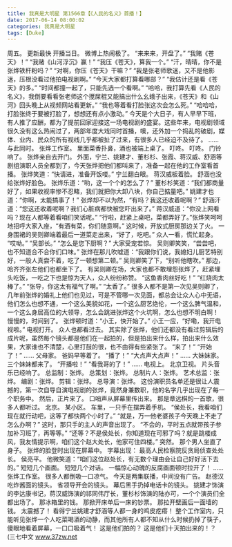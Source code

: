```yaml
---
title: 我真是大明星 第1566章【《人民的名义》首播！】
date: 2017-06-14 08:00:02
categories: 我真是大明星
tags: [Duke]
---
```


周五。 更新最快
开播当日。
微博上热闹极了。
“来来来，开盘了。”
“我赌《苍天》！”
“我赌《山河浮沉》赢！”
“我压《苍天》，算我一个。”
“汗，晴晴，你不是张烨铁杆粉吗？”
“对啊，你压《苍天》干嘛？”
“我是张老师歌迷，又不是他影迷，压根没看过他拍电视剧啊。”
“今天大家都打算看哪部？”
“我估计还是看《苍天》的多。”
“时间都撞一起了，只能先选一个看啊。”
“哈哈，我打算先看《人民的名义》，我倒要看看张老师这个搅屎棍又能搞出什么幺蛾子出来，《苍天》和《山河》回头晚上从视频网站看更新。”
“我也等着看打脸张这次会怎么死。”
“哈哈哈，打脸张终于要被打脸了，想想还有点小激动。”
今天是个大日子，有人早早下班，有人推了应酬，都为了提前回家迎接这一场电视剧的盛宴。这些年来，电视剧领域很久没有这么热闹过了，两部年度大戏同时首播，噢，还外加一个捣乱的破剧，媒体、业内、民众的所有视线几乎都被扯了过来，有很多人已经迫不及待了。
……
与此同时。
张烨工作室。
里面菜香扑鼻，酒也被端上桌了。
叮咚。
叮咚。
门铃响了。
张烨亲自去开门。
外面，宁兰、姚建才、董杉杉、张霞、蒋汉威、舒涵等剧组演职人员全都到了，今天张烨把他们都叫来了，准备一起在他的工作室看首播。
张烨笑道：“快请进，准备开饭喽。”
宁兰翻白眼。
蒋汉威板着脸。
舒涵也没给张烨好脸色。
张烨乐道：“哟，这一个个的怎么了？”
董杉杉笑道：“我们都商量好了，如果收视率惨不忍睹，我们就把你大卸八块，你自己掂量吧。”
姚建才也道：“你啊，太能搞事了！”
张烨却不以为然，“有吗？我这还收着呢啊？”
舒涵汗道：“您这还收着呢啊？我们心脏病都快被您吓出来了。”
蒋汉威道：“你没上网看吗？现在人都等着看咱们笑话呢。”
“行啦，赶紧上桌吧，菜都弄好了。”张烨笑呵呵地招呼大家入座，“有酒有菜，你们随意啊。”
这时候，开放式厨房那边关了火。
一身围裙的吴则卿端着最后一道菜走出来，“好了，吃吧。”
众人一看，慌忙起身。
“哎呦。”
“吴部长。”
“怎么是您下厨啊？”
大家受宠若惊。
吴则卿笑笑，“尝尝吧，也不知道合不合你们口味。”
张烨在那儿吹嘘道：“我跟你们说，我媳妇儿厨艺特别好，一般人真尝不着，吃了一顿想第二顿。”
吴则卿笑了下，“别听他瞎吹。”
那边，哈齐齐张左他们也都坐下了。
有吴则卿在场，大家也都不敢埋怨张烨了，赶紧埋头吃饭，一吃之下也是惊为天人，众人纷纷称赞。
“这鱼香肉丝好吃！”
“红烧肉太棒了。”
“张导，你这太有福气了啊。”
“太香了。”
很多人都不是第一次见吴则卿了，几年前张烨的婚礼上他们也见过，可是不管哪一次见面，都总会让众人心中无语，他们怎么也想不通，一个这么美貌如花，一个这么厨艺绝伦，一个这么脾气温和，一个这么身居高位的大领导，怎么会跳进张烨这个火坑啊，怎么也想不明白啊！
慢慢的，时间到了。
张烨顿时道：“小王，快开始了。”
小王一应，“好嘞，我开电视啦。”
电视打开。
众人也都看过去。
其实除了张烨，他们还都没有看过剪辑后的成片呢，虽然每个镜头都是他们在一起拍的，但是拍出来什么样，拍出来什么效果，大家谁也不清楚，心里打鼓的很，也不由得有些紧张了。
“来了！”
“开始了！”
……
父母家。
爸妈早等着了。
“播了！”
“大点声大点声！”
……
大妹妹家。
三个妹妹都来了。
“开播啦！”
“看我哥的了！”
……
电视上。
北京卫视。
片头音乐已经响了。
总监制：张烨。
总策划：张烨。
总制片人：张烨。
艺术总监：张烨。
编剧：张烨。
剪辑：张烨。
总导演：张烨。
这份演职员名单还是很让人震撼的，第一次自导自演电视剧的张烨，竟然身兼数职，他的名字几乎出现在了每一个职务中。
然后，正片来了。
口哨声从屏幕里传出来。
那是章远棋的一首歌，很多人都听过。
北京。
某小区。
车里，一只手在摆弄着手机。
“侯处长，我看咱们现在就行动吧，这等了都快两个小时了。”
“就是，万一他老婆孩子今天晚上不走了怎么办啊？”
这时，那只手的主人的声音出现了。
“不会的，平时五点就带孩子参加补习班了，再等等。”
“还等？不是侯处长，你知道现在可邪了吗？就是跳楼成风，我友情提示啊，咱们这个赵大处长，他家可住四楼。”
突然。
那个男人坐直了身子。
张烨的脸登时出现在屏幕中。
字幕出现：
最高人民检察院反贪局侦查处处长。
侯亮平。
他微笑道：“咱们这位赵处长，有无数个理由会让自己好好活下去的。”
短短几个画面。
短短几个对话。
一幅惊心动魄的反腐画面顿时拉开了！
……
张烨工作室。
很多人都倒吸一口凉气。
今天是两集联播，中间没有广告。
赵德汉吃炸酱面的镜头。
省领导开会的镜头。
幕后黑手扔掉电话卡的镜头。
姚建才饰演的李达康书记，蒋汉威饰演的祁同伟厅长，董杉杉饰演的陆亦可，一个个演员们全都出场了。
那冰箱里的钱。
那掀开床单后一床的钞票。
那拉开壁画后一面墙的钱。
太震撼了！
看得宁兰姚建才舒涵等人都一身的鸡皮疙瘩！
整个工作室内，只能听见张烨一个人吃菜喝酒的动静，而其他所有人都不知从什么时候扔掉了筷子，傻眼地看着屏幕，一口口吸着气！
这是他们拍的？
这是他们十天拍出来的！？
(三七中文 www.37zw.net